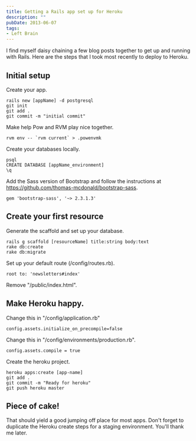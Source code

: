 ```yaml
---
title: Getting a Rails app set up for Heroku
description: ""
pubDate: 2013-06-07
tags:
- Left Brain
---
```

I find myself daisy chaining a few blog posts together to get up and running with Rails. Here are the steps that I took most recently to deploy to Heroku.

## Initial setup

Create your app.

```
rails new [appName] -d postgresql
git init
git add .
git commit -m "initial commit"
```

Make help Pow and RVM play nice together.

```
rvm env -- `rvm current` > .powenvmk
```

Create your databases locally.

```
psql
CREATE DATABASE [appName_environment]
\q
```

Add the Sass version of Bootstrap and follow the instructions at https://github.com/thomas-mcdonald/bootstrap-sass.

```
gem 'bootstrap-sass', '~> 2.3.1.3'
```
## Create your first resource
Generate the scaffold and set up your database.

```
rails g scaffold [resourceName] title:string body:text
rake db:create
rake db:migrate
```

Set up your default route (/config/routes.rb).

```
root to: 'newsletters#index'
```

Remove "/public/index.html".

## Make Heroku happy. 

Change this in "/config/application.rb"

```
config.assets.initialize_on_precompile=false
```

Change this in "/config/environments/production.rb".

```
config.assets.compile = true
```

Create the heroku project.

```
heroku apps:create [app-name]
git add .
git commit -m "Ready for heroku"
git push heroku master
```

## Piece of cake!

That should yield a good jumping off place for most apps. Don't forget to duplicate the Heroku create steps for a staging environment. You'll thank me later.

